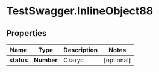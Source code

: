 # TestSwagger.InlineObject88

## Properties

Name | Type | Description | Notes
------------ | ------------- | ------------- | -------------
**status** | **Number** | Статус | [optional] 


